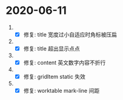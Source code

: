 # 2020-06-11

1. - [x] 修复: title 宽度过小自适应时角标被压扁
2. - [x] 修复: title 超出显示点点
3. - [x] 修复: content 英文数字内容不折行
4. - [x] 修复: gridItem static 失效
2. - [x] 修复: worktable mark-line 间距